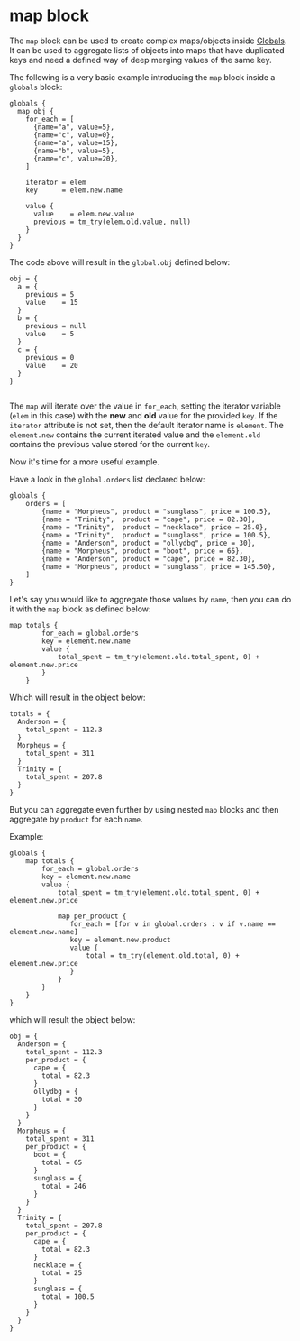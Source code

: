 # map block

The `map` block can be used to create complex maps/objects inside 
[Globals](sharing-data.md). It can be used to aggregate lists
of objects into maps that have duplicated keys and need a defined way of deep merging values of the same key.

The following is a very basic example introducing the `map` block inside a `globals` block:

```hcl
globals {
  map obj {
    for_each = [
      {name="a", value=5},
      {name="c", value=0},
      {name="a", value=15},
      {name="b", value=5},
      {name="c", value=20},
    ]

    iterator = elem
    key      = elem.new.name

    value {
      value    = elem.new.value
      previous = tm_try(elem.old.value, null)
    }
  }
}

```

The code above will result in the `global.obj` defined below:

```hcl
obj = {
  a = {
    previous = 5
    value    = 15
  }
  b = {
    previous = null
    value    = 5
  }
  c = {
    previous = 0
    value    = 20
  }
}


```

The `map` will iterate over the value in `for_each`, setting the iterator variable (`elem` in this case) with the **new** and **old** value for the
provided `key`. If the `iterator` attribute is not set, then the default
iterator name is `element`. The `element.new` contains the current iterated
value and the `element.old` contains the previous value stored for the current
`key`.

Now it's time for a more useful example.

Have a look in the `global.orders` list declared below:

```
globals {
    orders = [
        {name = "Morpheus", product = "sunglass", price = 100.5},
        {name = "Trinity",  product = "cape", price = 82.30},
        {name = "Trinity",  product = "necklace", price = 25.0},
        {name = "Trinity",  product = "sunglass", price = 100.5},
        {name = "Anderson", product = "ollydbg", price = 30},
        {name = "Morpheus", product = "boot", price = 65},
        {name = "Anderson", product = "cape", price = 82.30},
        {name = "Morpheus", product = "sunglass", price = 145.50},
    ]
}
```

Let's say you would like to aggregate those values by `name`, then you can do it
with the `map` block as defined below:

```
map totals {
        for_each = global.orders
        key = element.new.name
        value {
            total_spent = tm_try(element.old.total_spent, 0) + element.new.price
        }
    }
```

Which will result in the object below:

```
totals = {
  Anderson = {
    total_spent = 112.3
  }
  Morpheus = {
    total_spent = 311
  }
  Trinity = {
    total_spent = 207.8
  }
}
```

But you can aggregate even further by using nested `map` blocks and then
aggregate by `product` for each `name`. 

Example:

```hcl
globals {
    map totals {
        for_each = global.orders
        key = element.new.name
        value {
            total_spent = tm_try(element.old.total_spent, 0) + element.new.price

            map per_product {
               for_each = [for v in global.orders : v if v.name == element.new.name]
               key = element.new.product
               value {
                   total = tm_try(element.old.total, 0) + element.new.price
               }
            }
        }
    }
}
```

which will result the object below:

```hcl
obj = {
  Anderson = {
    total_spent = 112.3
    per_product = {
      cape = {
        total = 82.3
      }
      ollydbg = {
        total = 30
      }
    }
  }
  Morpheus = {
    total_spent = 311
    per_product = {
      boot = {
        total = 65
      }
      sunglass = {
        total = 246
      }
    }
  }
  Trinity = {
    total_spent = 207.8
    per_product = {
      cape = {
        total = 82.3
      }
      necklace = {
        total = 25
      }
      sunglass = {
        total = 100.5
      }
    }
  }
}
```

